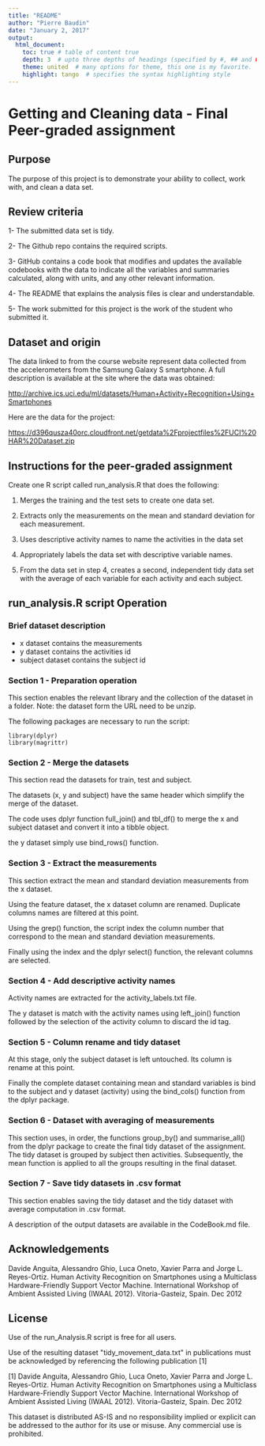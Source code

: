 ```yaml
---
title: "README"
author: "Pierre Baudin"
date: "January 2, 2017"
output:
  html_document:
    toc: true # table of content true
    depth: 3  # upto three depths of headings (specified by #, ## and ###)
    theme: united  # many options for theme, this one is my favorite.
    highlight: tango  # specifies the syntax highlighting style
---
```


# Getting and Cleaning data - Final Peer-graded assignment

## Purpose

The purpose of this project is to demonstrate your ability to collect, work with, and clean a data set.

## Review criteria

1- The submitted data set is tidy.

2- The Github repo contains the required scripts.

3- GitHub contains a code book that modifies and updates the available codebooks with the data to indicate all the variables and summaries calculated, along with units, and any other relevant information.

4- The README that explains the analysis files is clear and understandable.

5- The work submitted for this project is the work of the student who submitted it.

## Dataset and origin

The data linked to from the course website represent data collected from the accelerometers from the Samsung Galaxy S smartphone. A full description is available at the site where the data was obtained:

http://archive.ics.uci.edu/ml/datasets/Human+Activity+Recognition+Using+Smartphones

Here are the data for the project:

https://d396qusza40orc.cloudfront.net/getdata%2Fprojectfiles%2FUCI%20HAR%20Dataset.zip

## Instructions for the peer-graded assignment

Create one R script called run_analysis.R that does the following:

1. Merges the training and the test sets to create one data set.

2. Extracts only the measurements on the mean and standard deviation for each measurement.

3. Uses descriptive activity names to name the activities in the data set

4. Appropriately labels the data set with descriptive variable names.

5. From the data set in step 4, creates a second, independent tidy data set with the average of each variable for each activity and each subject.

## run_analysis.R script Operation

### Brief dataset description

* x dataset contains the measurements
* y dataset contains the activities id
* subject dataset contains the subject id

### Section 1 - Preparation operation

This section enables the relevant library and the collection of the dataset in a folder.
Note: the dataset form the URL need to be unzip.

The following packages are necessary to run the script:

```{r}
library(dplyr)
library(magrittr)
```

### Section 2 - Merge the datasets

This section read the datasets for train, test and subject.

The datasets (x, y and subject) have the same header which simplify the merge of the dataset.

The code uses dplyr function full_join() and tbl_df() to merge the x and subject dataset and convert it into a tibble object.

the y dataset simply use bind_rows() function.

### Section 3 - Extract the measurements

This section extract the mean and standard deviation measurements from the x dataset.

Using the feature dataset, the x dataset column are renamed.
Duplicate columns names are filtered at this point.

Using the grep() function, the script index the column number that correspond to the mean and standard deviation measurements.

Finally using the index and the dplyr select() function, the relevant columns are selected.

### Section 4 - Add descriptive activity names

Activity names are extracted for the activity_labels.txt file.

The y dataset is match with the activity names using left_join() function followed by the selection of the activity column to discard the id tag.

### Section 5 - Column rename and tidy dataset

At this stage, only the subject dataset is left untouched. Its column is rename at this point.

Finally the complete dataset containing mean and standard variables is bind to the subject and y dataset (activity) using the bind_cols() function from the dplyr package.

### Section 6 - Dataset with averaging of measurements

This section uses, in order, the functions group_by() and summarise_all() from the dplyr package to create the final tidy dataset of the assignment.
The tidy dataset is grouped by subject then activities. Subsequently, the mean function is applied to all the groups resulting in the final dataset.

### Section 7 - Save tidy datasets in .csv format

This section enables saving the tidy dataset and the tidy dataset with average computation in .csv format.

A description of the output datasets are available in the CodeBook.md file.

## Acknowledgements

Davide Anguita, Alessandro Ghio, Luca Oneto, Xavier Parra and Jorge L. Reyes-Ortiz. Human Activity Recognition on Smartphones using a Multiclass Hardware-Friendly Support Vector Machine. International Workshop of Ambient Assisted Living (IWAAL 2012). Vitoria-Gasteiz, Spain. Dec 2012

## License

Use of the run_Analysis.R script is free for all users.

Use of the resulting dataset "tidy_movement_data.txt" in publications must be acknowledged by referencing the following publication [1]

[1] Davide Anguita, Alessandro Ghio, Luca Oneto, Xavier Parra and Jorge L. Reyes-Ortiz. Human Activity Recognition on Smartphones using a Multiclass Hardware-Friendly Support Vector Machine. International Workshop of Ambient Assisted Living (IWAAL 2012). Vitoria-Gasteiz, Spain. Dec 2012

This dataset is distributed AS-IS and no responsibility implied or explicit can be addressed to the author for its use or misuse. Any commercial use is prohibited.
